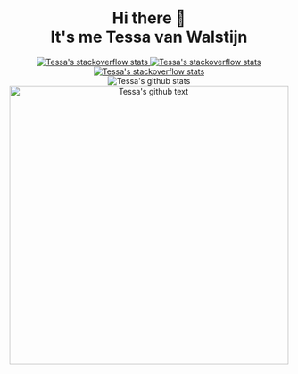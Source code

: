 <h1 align="center">Hi there 👋<br>It's me Tessa van Walstijn</h1>

<p align="center">
  <a href="https://stackoverflow.com/users/7185314/tessavwalstijn">
    <img alt="Tessa's stackoverflow stats" src="http://api.squeeble.ink/se/?userId=7185314&seSite=stackoverflow">
  </a>
  <a href="https://meta.stackexchange.com/users/388239/tessavwalstijn">
    <img alt="Tessa's stackoverflow stats" src="http://api.squeeble.ink/se/?userId=388239&seSite=meta">
  </a>
  <a href="https://askubuntu.com/users/796646/tessavwalstijn">
    <img alt="Tessa's stackoverflow stats" src="http://api.squeeble.ink/se/?userId=796646&seSite=AskUbuntu">
  </a><br>
  <img alt="Tessa's github stats" src="https://github-readme-stats.vercel.app/api?username=tessavwalstijn&show_icons=true&count_private=true&hide=stars&title_color=f2f2f3&text_color=b4b8bc&icon_color=f2f2f3&bg_color=2d2d2d&hide_border=true"><br>
  <img alt="Tessa's github text" src="https://i.ibb.co/2YYyXMh/readme-v1.png" width="500px">
</p>

[//]: <> (
👪 Comunities: Stack Overflow, Meta Exchange, Ask Ubuntu, SheSharp  
⚡ Fun fact: I started programming @ the age of 13  
🌱 Studying: AWS serverless in nodejs  
😄 Pronouns: She, Her
)
